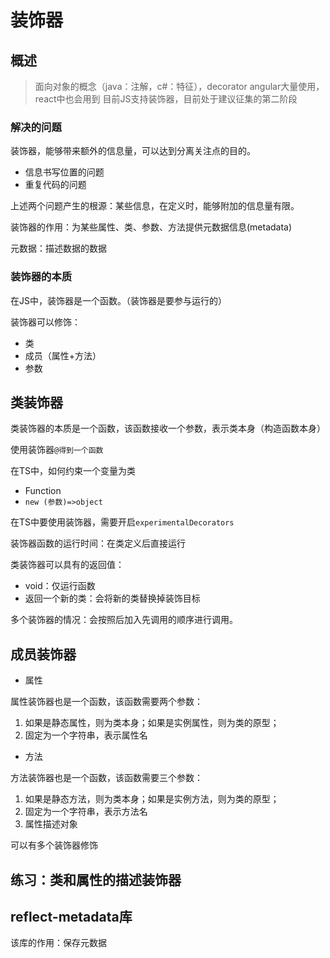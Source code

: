 # 装饰器

## 概述

> 面向对象的概念（java：注解，c#：特征），decorator
> angular大量使用，react中也会用到
> 目前JS支持装饰器，目前处于建议征集的第二阶段

### 解决的问题

装饰器，能够带来额外的信息量，可以达到分离关注点的目的。

- 信息书写位置的问题
- 重复代码的问题

上述两个问题产生的根源：某些信息，在定义时，能够附加的信息量有限。

装饰器的作用：为某些属性、类、参数、方法提供元数据信息(metadata)

元数据：描述数据的数据

### 装饰器的本质

在JS中，装饰器是一个函数。（装饰器是要参与运行的）

装饰器可以修饰：
- 类
- 成员（属性+方法）
- 参数


## 类装饰器

类装饰器的本质是一个函数，该函数接收一个参数，表示类本身（构造函数本身）

使用装饰器```@得到一个函数```

在TS中，如何约束一个变量为类

- Function
- ```new (参数)=>object```

在TS中要使用装饰器，需要开启```experimentalDecorators```

装饰器函数的运行时间：在类定义后直接运行

类装饰器可以具有的返回值：

- void：仅运行函数
- 返回一个新的类：会将新的类替换掉装饰目标

多个装饰器的情况：会按照后加入先调用的顺序进行调用。


## 成员装饰器

- 属性

属性装饰器也是一个函数，该函数需要两个参数：
1. 如果是静态属性，则为类本身；如果是实例属性，则为类的原型；
2. 固定为一个字符串，表示属性名

- 方法
  
方法装饰器也是一个函数，该函数需要三个参数：
1. 如果是静态方法，则为类本身；如果是实例方法，则为类的原型；
2. 固定为一个字符串，表示方法名
3. 属性描述对象

可以有多个装饰器修饰



## 练习：类和属性的描述装饰器

## reflect-metadata库

该库的作用：保存元数据